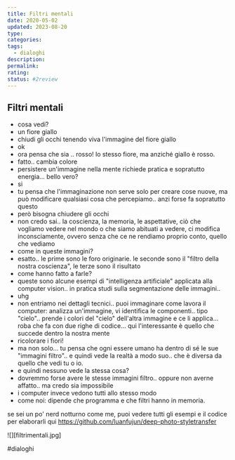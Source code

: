 ```yaml
---
title: Filtri mentali
date: 2020-05-02
updated: 2023-08-20
type: 
categories: 
tags:
  - dialoghi
description: 
permalink: 
rating: 
status: #2review
---
```

## Filtri mentali

- cosa vedi?
- un fiore giallo
- chiudi gli occhi tenendo viva l'immagine del fiore giallo
- ok
- ora pensa che sia .. rosso! lo stesso fiore, ma anziché giallo è rosso.
- fatto.. cambia colore
- persistere un'immagine nella mente richiede pratica e sopratutto energia... bello vero?
- si
- tu pensa che l'immaginazione non serve solo per creare cose nuove, ma può modificare qualsiasi cosa che percepiamo.. anzi forse fa sopratutto questo
- però bisogna chiudere gli occhi
- non credo sai.. la coscienza, la memoria, le aspettative, ciò che vogliamo vedere nel mondo o che siamo abituati a vedere, ci modifica inconsciamente, ovvero senza che ce ne rendiamo proprio conto, quello che vediamo
- come in queste immagini?
- esatto.. le prime sono le foro originarie. le seconde sono il "filtro della nostra coscienza", le terze sono il risultato
- come hanno fatto a farle?
- queste sono alcune esempi di "intelligenza artificiale" applicata alla computer vision.. in pratica studi sulla segmentazione delle immagini.. 
- uhg
- non entriamo nei dettagli tecnici.. puoi immaginare come lavora il computer: analizza un'immagine, vi identifica le componenti.. tipo "cielo".. prende i colori del "cielo" dell'altra immagine e ce li applica... roba che fa con due righe di codice... qui l'interessante è quello che succede dentro la nostra mente
- ricolorare i fiori!
- ma non solo... tu pensa che ogni essere umano ha dentro di sé le sue "immagini filtro".. e quindi vede la realtà a modo suo.. che è diversa da quello che vedi tu o io.
- e quindi nessuno vede la stessa cosa?
- dovremmo forse avere le stesse immagini filtro.. oppure non averne affatto.. ma credo sia impossibile
- i computer invece vedono tutti allo stesso modo
- come noi: dipende che programma e che filtri hanno in memoria.

se sei un po' nerd notturno come me, puoi vedere tutti gli esempi e il codice per elaborarli qui https://github.com/luanfujun/deep-photo-styletransfer

![][filtrimentali.jpg]

#dialoghi